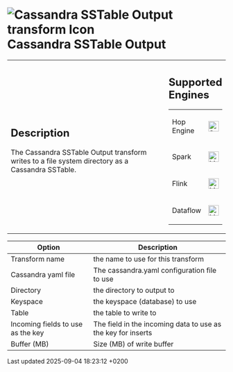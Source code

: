 <div id="header">

# <span class="image image-doc-icon">![Cassandra SSTable Output transform Icon](../assets/images/transforms/icons/cassandra.svg)</span> Cassandra SSTable Output

</div>

<div id="content">

<table>
<colgroup>
<col style="width: 75%" />
<col style="width: 25%" />
</colgroup>
<tbody>
<tr class="odd">
<td><div class="content">
<div class="sect1">
<h2 id="_description">Description</h2>
<div class="sectionbody">
<div class="paragraph">
<p>The Cassandra SSTable Output transform writes to a file system directory as a Cassandra SSTable.</p>
</div>
</div>
</div>
</div></td>
<td><div class="content">
<div class="sect1">
<h2 id="_supported_engines">Supported Engines</h2>
<div class="sectionbody">
<table>
<tbody>
<tr class="odd">
<td><p>Hop Engine</p></td>
<td><div class="content">
<div class="paragraph">
<p><span class="image"><img src="../assets/images/check_mark.svg" alt="Supported" width="24" /></span></p>
</div>
</div></td>
</tr>
<tr class="even">
<td><p>Spark</p></td>
<td><div class="content">
<div class="paragraph">
<p><span class="image"><img src="../assets/images/question_mark.svg" alt="Maybe Supported" width="24" /></span></p>
</div>
</div></td>
</tr>
<tr class="odd">
<td><p>Flink</p></td>
<td><div class="content">
<div class="paragraph">
<p><span class="image"><img src="../assets/images/question_mark.svg" alt="Maybe Supported" width="24" /></span></p>
</div>
</div></td>
</tr>
<tr class="even">
<td><p>Dataflow</p></td>
<td><div class="content">
<div class="paragraph">
<p><span class="image"><img src="../assets/images/question_mark.svg" alt="Maybe Supported" width="24" /></span></p>
</div>
</div></td>
</tr>
</tbody>
</table>
</div>
</div>
</div></td>
</tr>
</tbody>
</table>

| Option                            | Description                                                  |
| --------------------------------- | ------------------------------------------------------------ |
| Transform name                    | the name to use for this transform                           |
| Cassandra yaml file               | The cassandra.yaml configuration file to use                 |
| Directory                         | the directory to output to                                   |
| Keyspace                          | the keyspace (database) to use                               |
| Table                             | the table to write to                                        |
| Incoming fields to use as the key | The field in the incoming data to use as the key for inserts |
| Buffer (MB)                       | Size (MB) of write buffer                                    |

</div>

<div id="footer">

<div id="footer-text">

Last updated 2025-09-04 18:23:12 +0200

</div>

</div>
